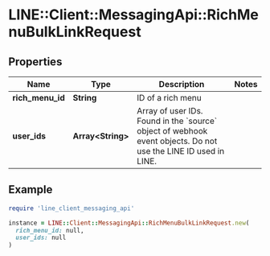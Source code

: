 # LINE::Client::MessagingApi::RichMenuBulkLinkRequest

## Properties

| Name | Type | Description | Notes |
| ---- | ---- | ----------- | ----- |
| **rich_menu_id** | **String** | ID of a rich menu |  |
| **user_ids** | **Array&lt;String&gt;** | Array of user IDs. Found in the &#x60;source&#x60; object of webhook event objects. Do not use the LINE ID used in LINE. |  |

## Example

```ruby
require 'line_client_messaging_api'

instance = LINE::Client::MessagingApi::RichMenuBulkLinkRequest.new(
  rich_menu_id: null,
  user_ids: null
)
```

